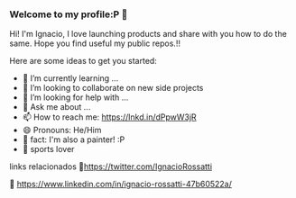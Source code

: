 ### Welcome to my profile:P 👋
Hi! I'm Ignacio, I love launching products and share with you how to do the same. Hope you find useful my public repos.!!

Here are some ideas to get you started:

- 🌱 I’m currently learning ...
- 👯 I’m looking to collaborate on new side projects
- 🤔 I’m looking for help with ...
- 💬 Ask me about ...
- 📫 How to reach me: https://lnkd.in/dPpwW3jR
- 😄 Pronouns: He/Him
- 🎨 fact: I'm also a painter! :P
- 🏀 sports lover

links relacionados
🐣https://twitter.com/IgnacioRossatti

💼 https://www.linkedin.com/in/ignacio-rossatti-47b60522a/





